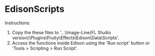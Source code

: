 # EdisonScripts

Instructions:
1. Copy the these files to '...\Image-Line\(FL Studio version)\Plugins\Fruity\Effects\Edison\Data\Scripts'.
2. Access the functions inside Edison using the 'Run script' button or 'Tools > Scripting > Run Script'.
